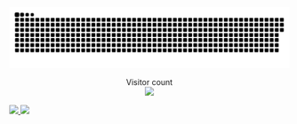 <a href=#><img src="contributions.svg"></a>

<p align="center"> 
  Visitor count<br>
  <img src="https://profile-counter.glitch.me/rafrmdhn/count.svg" />
</p>
<p align="left">
<a href="https://github.com/rafrmdhn">
  <img height="180em" src="https://github-readme-stats-eight-theta.vercel.app/api?username=dimasmds&show_icons=true&theme=algolia&include_all_commits=true&count_private=true"/>
  <img height="180em" src="https://github-readme-stats-eight-theta.vercel.app/api/top-langs/?username=dimasmds&layout=compact&langs_count=8&theme=algolia"/>
</a>
</p>
